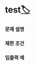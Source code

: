 # test[🏷️](https://programmers.co.kr/learn/courses/30/lessons/99999)

### 문제 설명

### 제한 조건

### 입출력 예
